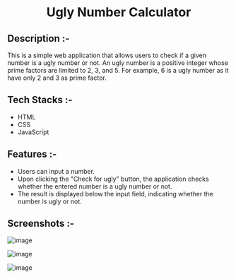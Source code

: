 # <p align="center">Ugly Number Calculator</p>

## Description :-

This is a simple web application that allows users to check if a given number is a ugly number or not. 
An ugly number is a positive integer whose prime factors are limited to 2, 3, and 5. 
For example, 6 is a ugly number as it have only 2 and 3 as prime factor.

## Tech Stacks :-

- HTML
- CSS
- JavaScript

## Features :-

- Users can input a number.
- Upon clicking the "Check for ugly" button, the application checks whether the entered number is a ugly number or not.
- The result is displayed below the input field, indicating whether the number is ugly or not.

## Screenshots :-

![image]()

![image]()

![image]()